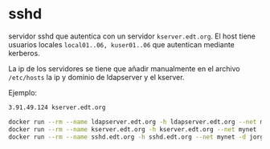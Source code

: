 # sshd

servidor sshd que autentica con un servidor `kserver.edt.org`. El host tiene usuarios locales `local01..06, kuser01..06` que autentican mediante kerberos.


La ip de los servidores se tiene que añadir manualmente en el archivo `/etc/hosts` la ip y dominio de ldapserver y el kserver.

Ejemplo:
```bash
3.91.49.124 kserver.edt.org 
```

```bash
docker run --rm --name ldapserver.edt.org -h ldapserver.edt.org --net mynet -d jorgepastorr/ldapserver:19group
docker run --rm --name kserver.edt.org -h kserver.edt.org --net mynet -d jorgepastorr/k19:kserver
docker run --rm --name sshd.edt.org -h sshd.edt.org --net mynet -d jorgepastorr/k19:sshd
```